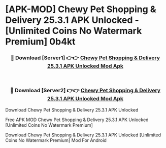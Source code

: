 # [APK-MOD] Chewy  Pet Shopping & Delivery 25.3.1 APK Unlocked - [Unlimited Coins No Watermark Premium] 0b4kt



<div align="center">
<h3>🔴 Download [Server1] 👉👉 <a href="https://momento.my/?title=Chewy__Pet_Shopping_&_Delivery_25.3.1_APK_Unlocked">Chewy  Pet Shopping & Delivery 25.3.1 APK Unlocked Mod Apk</a></h3><br>

<h3>🔴 Download [Server2] 👉👉 <a href="https://momento.my/?title=Chewy__Pet_Shopping_&_Delivery_25.3.1_APK_Unlocked">Chewy  Pet Shopping & Delivery 25.3.1 APK Unlocked Mod Apk</a></h3>
</div>



Download Chewy  Pet Shopping & Delivery 25.3.1 APK Unlocked 

Free APK MOD Chewy  Pet Shopping & Delivery 25.3.1 APK Unlocked [Unlimited Coins No Watermark Premium]

Download Chewy  Pet Shopping & Delivery 25.3.1 APK Unlocked [Unlimited Coins No Watermark Premium] Mod For Android
